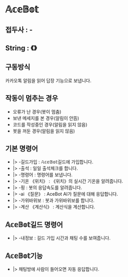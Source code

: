# 𝔸𝕔𝕖𝔹𝕠𝕥

## 접두사 : -
## String : 《》

## 구동방식
카카오톡 알림을 읽어 답장 기능으로 보냅니다.
## 작동이 멈추는 경우  
- 오류가 난 경우(봇이 멈춤)  
- 보낸 메세지를 본 경우(알림이 안뜸)  
- 코드를 작성중인 경우(알림을 읽지 않음)  
- 봇을 꺼둔 경우(알림을 읽지 않음)  

## 기본 명령어
- |> -길드가입 : 𝔸𝕔𝕖𝔹𝕠𝕥길드에 가입합니다.
- |> -출석 : 일일 출석체크를 합니다. 
- |> -명령어 : 명령어를 보냅니다.
- |> -기온 《위치》 : 《위치》의 실시간 기온을 알려줍니다.
- |> -핑 : 봇의 응답속도를 알려줍니다.
- |> -ai 《질문》 : AceBot AI가 질문에 대해 응답합니다.
- |> -가위바위보 : 봇과 가위바위보를 합니다.
- |> -계산 《계산식》 : 계산식을 계산합니다.

## 𝔸𝕔𝕖𝔹𝕠𝕥길드 명령어
- |> -내정보 : 길드 가입 시간과 채팅 수를 보여줍니다.

## 𝔸𝕔𝕖𝔹𝕠𝕥기능
- |> 채팅방에 사람이 들어오면 자동 응답합니다.
